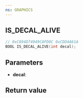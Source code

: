 ```yaml
---
ns: GRAPHICS
---
```

## IS_DECAL_ALIVE

```c
// 0xC694D74949CAFD0C 0xCDD4A61A
BOOL IS_DECAL_ALIVE(int decal);
```


## Parameters
* **decal**: 

## Return value

